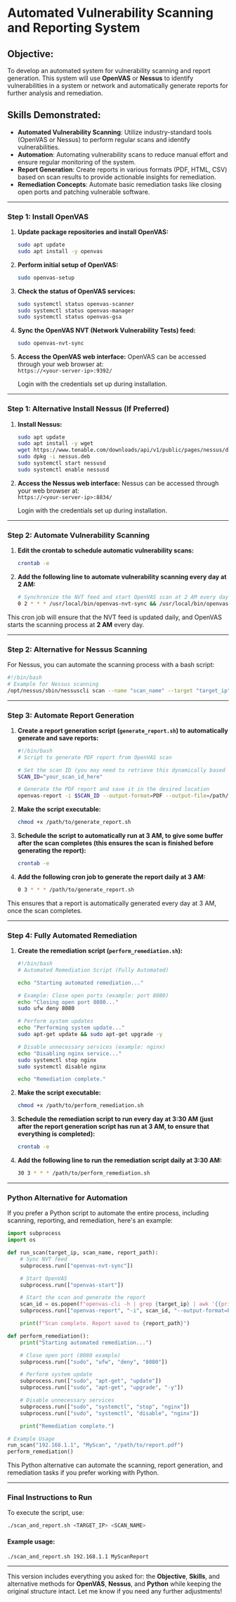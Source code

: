 
# **Automated Vulnerability Scanning and Reporting System**

## **Objective:**
To develop an automated system for vulnerability scanning and report generation. This system will use **OpenVAS** or **Nessus** to identify vulnerabilities in a system or network and automatically generate reports for further analysis and remediation.

## **Skills Demonstrated:**
- **Automated Vulnerability Scanning**: Utilize industry-standard tools (OpenVAS or Nessus) to perform regular scans and identify vulnerabilities.
- **Automation**: Automating vulnerability scans to reduce manual effort and ensure regular monitoring of the system.
- **Report Generation**: Create reports in various formats (PDF, HTML, CSV) based on scan results to provide actionable insights for remediation.
- **Remediation Concepts**: Automate basic remediation tasks like closing open ports and patching vulnerable software.

---

### **Step 1: Install OpenVAS**

1. **Update package repositories and install OpenVAS:**
   ```bash
   sudo apt update
   sudo apt install -y openvas
   ```

2. **Perform initial setup of OpenVAS:**
   ```bash
   sudo openvas-setup
   ```

3. **Check the status of OpenVAS services:**
   ```bash
   sudo systemctl status openvas-scanner
   sudo systemctl status openvas-manager
   sudo systemctl status openvas-gsa
   ```

4. **Sync the OpenVAS NVT (Network Vulnerability Tests) feed:**
   ```bash
   sudo openvas-nvt-sync
   ```

5. **Access the OpenVAS web interface:**
   OpenVAS can be accessed through your web browser at:  
   `https://<your-server-ip>:9392/`

   Login with the credentials set up during installation.

---

### **Step 1: Alternative Install Nessus (If Preferred)**

1. **Install Nessus:**
   ```bash
   sudo apt update
   sudo apt install -y wget
   wget https://www.tenable.com/downloads/api/v1/public/pages/nessus/downloads/11890/download?i_agree_to_tenable_license_agreement=true -O nessus.deb
   sudo dpkg -i nessus.deb
   sudo systemctl start nessusd
   sudo systemctl enable nessusd
   ```

2. **Access the Nessus web interface:**
   Nessus can be accessed through your web browser at:  
   `https://<your-server-ip>:8834/`

   Login with the credentials set up during installation.

---

### **Step 2: Automate Vulnerability Scanning**

1. **Edit the crontab to schedule automatic vulnerability scans:**
   ```bash
   crontab -e
   ```

2. **Add the following line to automate vulnerability scanning every day at 2 AM:**
   ```bash
   # Synchronize the NVT feed and start OpenVAS scan at 2 AM every day
   0 2 * * * /usr/local/bin/openvas-nvt-sync && /usr/local/bin/openvas-start
   ```

This cron job will ensure that the NVT feed is updated daily, and OpenVAS starts the scanning process at **2 AM** every day.

---

### **Step 2: Alternative for Nessus Scanning**

For Nessus, you can automate the scanning process with a bash script:

```bash
#!/bin/bash
# Example for Nessus scanning
/opt/nessus/sbin/nessuscli scan --name "scan_name" --target "target_ip"
```

---

### **Step 3: Automate Report Generation**

1. **Create a report generation script (`generate_report.sh`) to automatically generate and save reports:**

   ```bash
   #!/bin/bash
   # Script to generate PDF report from OpenVAS scan

   # Set the scan ID (you may need to retrieve this dynamically based on your scanning process)
   SCAN_ID="your_scan_id_here" 

   # Generate the PDF report and save it in the desired location
   openvas-report -i $SCAN_ID --output-format=PDF --output-file=/path/to/save/report_$(date +\%Y\%m\%d).pdf
   ```

2. **Make the script executable:**
   ```bash
   chmod +x /path/to/generate_report.sh
   ```

3. **Schedule the script to automatically run at **3 AM**, to give some buffer after the scan completes (this ensures the scan is finished before generating the report):**

   ```bash
   crontab -e
   ```

4. **Add the following cron job to generate the report daily at 3 AM:**
   ```bash
   0 3 * * * /path/to/generate_report.sh
   ```

This ensures that a report is automatically generated every day at 3 AM, once the scan completes.

---

### **Step 4: Fully Automated Remediation**

1. **Create the remediation script (`perform_remediation.sh`):**

   ```bash
   #!/bin/bash
   # Automated Remediation Script (Fully Automated)

   echo "Starting automated remediation..."

   # Example: Close open ports (example: port 8080)
   echo "Closing open port 8080..."
   sudo ufw deny 8080

   # Perform system updates
   echo "Performing system update..."
   sudo apt-get update && sudo apt-get upgrade -y

   # Disable unnecessary services (example: nginx)
   echo "Disabling nginx service..."
   sudo systemctl stop nginx
   sudo systemctl disable nginx

   echo "Remediation complete."
   ```

2. **Make the script executable:**
   ```bash
   chmod +x /path/to/perform_remediation.sh
   ```

3. **Schedule the remediation script to run every day at **3:30 AM** (just after the report generation script has run at 3 AM, to ensure that everything is completed):**

   ```bash
   crontab -e
   ```

4. **Add the following line to run the remediation script daily at 3:30 AM:**
   ```bash
   30 3 * * * /path/to/perform_remediation.sh
   ```

---

### **Python Alternative for Automation**

If you prefer a Python script to automate the entire process, including scanning, reporting, and remediation, here's an example:

```python
import subprocess
import os

def run_scan(target_ip, scan_name, report_path):
    # Sync NVT feed
    subprocess.run(["openvas-nvt-sync"])

    # Start OpenVAS
    subprocess.run(["openvas-start"])

    # Start the scan and generate the report
    scan_id = os.popen(f"openvas-cli -h | grep {target_ip} | awk '{{print $1}}'").read().strip()
    subprocess.run(["openvas-report", "-i", scan_id, "--output-format=PDF", "--output-file", report_path])

    print(f"Scan complete. Report saved to {report_path}")

def perform_remediation():
    print("Starting automated remediation...")

    # Close open port (8080 example)
    subprocess.run(["sudo", "ufw", "deny", "8080"])

    # Perform system update
    subprocess.run(["sudo", "apt-get", "update"])
    subprocess.run(["sudo", "apt-get", "upgrade", "-y"])

    # Disable unnecessary services
    subprocess.run(["sudo", "systemctl", "stop", "nginx"])
    subprocess.run(["sudo", "systemctl", "disable", "nginx"])

    print("Remediation complete.")

# Example Usage
run_scan("192.168.1.1", "MyScan", "/path/to/report.pdf")
perform_remediation()
```

This Python alternative can automate the scanning, report generation, and remediation tasks if you prefer working with Python.

---

### **Final Instructions to Run**

To execute the script, use:

```bash
./scan_and_report.sh <TARGET_IP> <SCAN_NAME>
```

#### **Example usage:**
```bash
./scan_and_report.sh 192.168.1.1 MyScanReport
```

---

This version includes everything you asked for: the **Objective**, **Skills**, and alternative methods for **OpenVAS**, **Nessus**, and **Python** while keeping the original structure intact. Let me know if you need any further adjustments!
